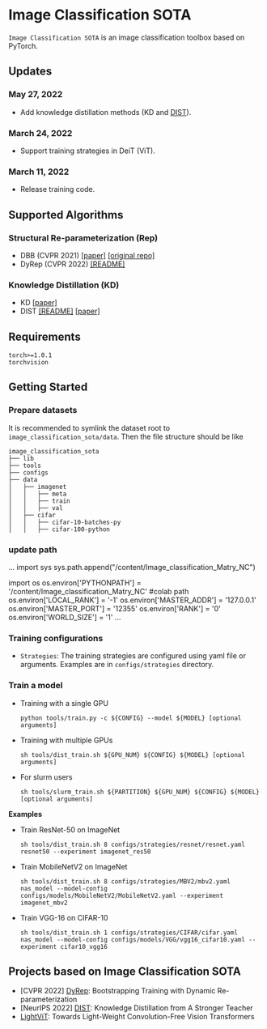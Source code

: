 # Image Classification SOTA  

`Image Classification SOTA` is an image classification toolbox based on PyTorch.

## Updates  
### May 27, 2022  
* Add knowledge distillation methods (KD and [DIST](https://github.com/hunto/DIST_KD)).  

### March 24, 2022  
* Support training strategies in DeiT (ViT).

### March 11, 2022  
* Release training code.

## Supported Algorithms  
### Structural Re-parameterization (Rep)  
* DBB (CVPR 2021) [[paper]](https://arxiv.org/abs/2103.13425) [[original repo]](https://github.com/DingXiaoH/DiverseBranchBlock)
* DyRep (CVPR 2022) [[README]](https://github.com/hunto/DyRep)

### Knowledge Distillation (KD)  
* KD [[paper]](https://arxiv.org/abs/1503.02531)  
* DIST [[README]](https://github.com/hunto/DIST_KD) [[paper]](https://arxiv.org/abs/2205.10536)  

## Requirements
```
torch>=1.0.1
torchvision
```

## Getting Started  
### Prepare datasets  
It is recommended to symlink the dataset root to `image_classification_sota/data`. Then the file structure should be like  
```
image_classification_sota
├── lib
├── tools
├── configs
├── data
│   ├── imagenet
│   │   ├── meta
│   │   ├── train
│   │   ├── val
│   ├── cifar
│   │   ├── cifar-10-batches-py
│   │   ├── cifar-100-python
```
### update path 
...
import sys
sys.path.append("/content/Image_classification_Matry_NC")

import os
os.environ['PYTHONPATH'] = '/content/Image_classification_Matry_NC' #colab path
os.environ['LOCAL_RANK'] = '-1'
os.environ['MASTER_ADDR'] = '127.0.0.1'
os.environ['MASTER_PORT'] = '12355'
os.environ['RANK'] = '0'
os.environ['WORLD_SIZE'] = '1'
...
### Training configurations  
* `Strategies`: The training strategies are configured using yaml file or arguments. Examples are in `configs/strategies` directory.

### Train a model  

* Training with a single GPU  
    ```shell
    python tools/train.py -c ${CONFIG} --model ${MODEL} [optional arguments]
    ```

* Training with multiple GPUs
    ```shell
    sh tools/dist_train.sh ${GPU_NUM} ${CONFIG} ${MODEL} [optional arguments]
    ```

* For slurm users
    ```shell
    sh tools/slurm_train.sh ${PARTITION} ${GPU_NUM} ${CONFIG} ${MODEL} [optional arguments]
    ```

**Examples**  
* Train ResNet-50 on ImageNet
    ```shell
    sh tools/dist_train.sh 8 configs/strategies/resnet/resnet.yaml resnet50 --experiment imagenet_res50
    ```

* Train MobileNetV2 on ImageNet
    ```shell
    sh tools/dist_train.sh 8 configs/strategies/MBV2/mbv2.yaml nas_model --model-config configs/models/MobileNetV2/MobileNetV2.yaml --experiment imagenet_mbv2
    ```

* Train VGG-16 on CIFAR-10
    ```shell
    sh tools/dist_train.sh 1 configs/strategies/CIFAR/cifar.yaml nas_model --model-config configs/models/VGG/vgg16_cifar10.yaml --experiment cifar10_vgg16
    ```

## Projects based on Image Classification SOTA  
* [CVPR 2022] [DyRep](https://github.com/hunto/DyRep): Bootstrapping Training with Dynamic Re-parameterization
* [NeurIPS 2022] [DIST](https://github.com/hunto/DIST_KD): Knowledge Distillation from A Stronger Teacher
* [LightViT](https://github.com/hunto/LightViT): Towards Light-Weight Convolution-Free Vision Transformers
